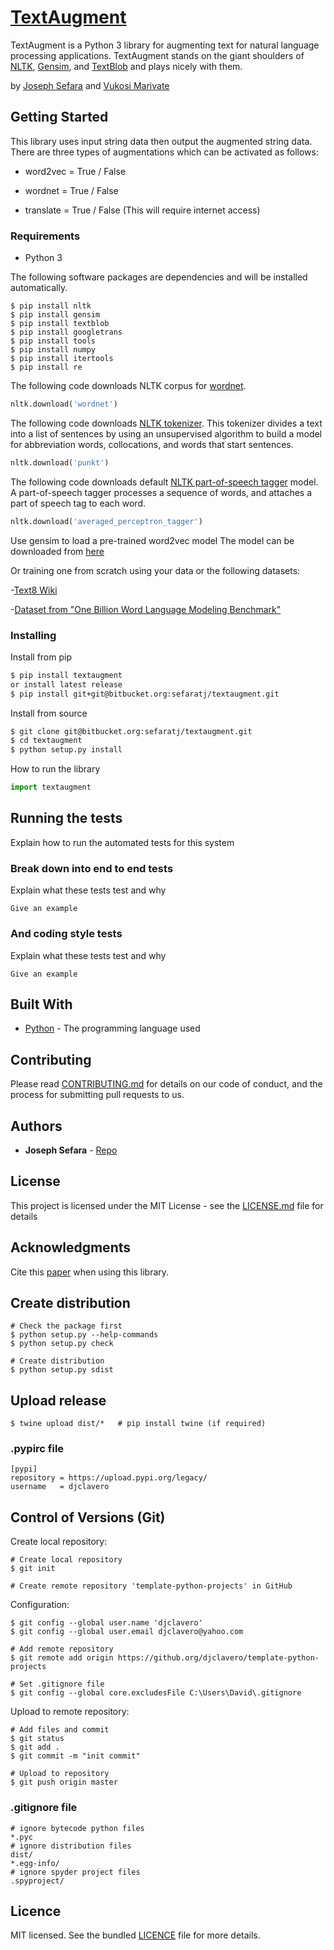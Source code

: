 # [TextAugment](https://bitbucket.org/sefaratj/textaugment) 

TextAugment is a Python 3 library for augmenting text for natural language processing applications. TextAugment stands on the giant shoulders of [NLTK](https://www.nltk.org/), [Gensim](https://radimrehurek.com/gensim/), and [TextBlob](https://textblob.readthedocs.io/) and plays nicely with them.

by [Joseph Sefara](https://za.linkedin.com/in/josephsefara)  and [Vukosi Marivate](www.vima.co.za) 
## Getting Started
This library uses input string data then output the augmented string data.  
There are three types of augmentations which can be activated as follows:

* word2vec = True / False

* wordnet = True / False

* translate = True / False (This will require internet access)

### Requirements

* Python 3

The following software packages are dependencies and will be installed automatically.

```shell
$ pip install nltk
$ pip install gensim
$ pip install textblob
$ pip install googletrans
$ pip install tools
$ pip install numpy
$ pip install itertools
$ pip install re
```
The following code downloads NLTK corpus for [wordnet](http://www.nltk.org/howto/wordnet.html).
```python
nltk.download('wordnet')
```
The following code downloads [NLTK tokenizer](https://www.nltk.org/_modules/nltk/tokenize/punkt.html). This tokenizer divides a text into a list of sentences by using an unsupervised algorithm to build a model for abbreviation words, collocations, and words that start sentences. 
```python
nltk.download('punkt')
```
The following code downloads default [NLTK part-of-speech tagger](https://www.nltk.org/_modules/nltk/tag.html) model. A part-of-speech tagger processes a sequence of words, and attaches a part of speech tag to each word.
```python
nltk.download('averaged_perceptron_tagger')
```
Use gensim to load a pre-trained word2vec model
The model can be downloaded from [here](https://drive.google.com/file/d/0B7XkCwpI5KDYNlNUTTlSS21pQmM/edit)

Or training one from scratch using your data or the following datasets:

-[Text8 Wiki](http://mattmahoney.net/dc/enwik9.zip)

-[Dataset from "One Billion Word Language Modeling Benchmark"](http://www.statmt.org/lm-benchmark/1-billion-word-language-modeling-benchmark-r13output.tar.gz)

### Installing

Install from pip
```sh
$ pip install textaugment
or install latest release
$ pip install git+git@bitbucket.org:sefaratj/textaugment.git
```

Install from source
```sh
$ git clone git@bitbucket.org:sefaratj/textaugment.git
$ cd textaugment
$ python setup.py install
```
How to run the library
```python
import textaugment

```

## Running the tests

Explain how to run the automated tests for this system

### Break down into end to end tests

Explain what these tests test and why

```
Give an example
```

### And coding style tests

Explain what these tests test and why

```
Give an example
```

## Built With

* [Python](http://python.org/) - The programming language used

## Contributing

Please read [CONTRIBUTING.md](https://gist.github.com/PurpleBooth/b24679402957c63ec426) for details on our code of conduct, and the process for submitting pull requests to us.

## Authors

* **Joseph Sefara** - [Repo](https://bitbucket.com/sefaratj)

## License

This project is licensed under the MIT License - see the [LICENSE.md](LICENSE.md) file for details

## Acknowledgments

Cite this [paper](#) when using this library.



## Create distribution 
```
# Check the package first
$ python setup.py --help-commands
$ python setup.py check

# Create distribution
$ python setup.py sdist
```

## Upload release 
```
$ twine upload dist/*   # pip install twine (if required)
```

### .pypirc file 
```
[pypi]
repository = https://upload.pypi.org/legacy/
username   = djclavero
```

## Control of Versions (Git)
Create local repository:
```
# Create local repository
$ git init 

# Create remote repository 'template-python-projects' in GitHub
```

Configuration:
```
$ git config --global user.name 'djclavero'
$ git config --global user.email djclavero@yahoo.com

# Add remote repository
$ git remote add origin https://github.org/djclavero/template-python-projects 

# Set .gitignore file
$ git config --global core.excludesFile C:\Users\David\.gitignore
```

Upload to remote repository:
```
# Add files and commit
$ git status
$ git add .  
$ git commit -m "init commit"

# Upload to repository
$ git push origin master 
```

### .gitignore file 
```
# ignore bytecode python files
*.pyc
# ignore distribution files
dist/
*.egg-info/
# ignore spyder project files
.spyproject/
```


## Licence
MIT licensed. See the bundled [LICENCE](LICENCE) file for more details.

